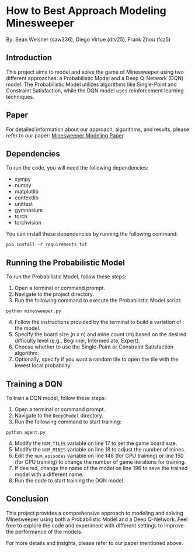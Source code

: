 # How to Best Approach Modeling Minesweeper

By: Sean Weisner (saw336), Diego Virtue (dtv25), Frank Zhou (fcz5)

## Introduction

This project aims to model and solve the game of Minesweeper using two different approaches: a Probabilistic Model and a Deep Q-Network (DQN) model. The Probabilistic Model utilizes algorithms like Single-Point and Constraint Satisfaction, while the DQN model uses reinforcement learning techniques.

## Paper

For detailed information about our approach, algorithms, and results, please refer to our paper: [Minesweeper Modeling Paper](https://docs.google.com/document/d/18SRsW-SpH7Gs73xyqAHALdgLe8Q-qOZ2oVjYi7hlL-0/edit?usp=sharing).

## Dependencies

To run the code, you will need the following dependencies:

- sympy
- numpy
- matplotlib
- contextlib
- unittest
- gymnasium
- torch
- torchvision

You can install these dependencies by running the following command:

```
pip install -r requirements.txt
```


## Running the Probabilistic Model

To run the Probabilistic Model, follow these steps:

1. Open a terminal or command prompt.
2. Navigate to the project directory.
3. Run the following command to execute the Probabilistic Model script:

```
python minesweeper.py
```


4. Follow the instructions provided by the terminal to build a variation of the model.
5. Specify the board size (n x n) and mine count (m) based on the desired difficulty level (e.g., Beginner, Intermediate, Expert).
6. Choose whether to use the Single-Point or Constraint Satisfaction algorithm.
7. Optionally, specify if you want a random tile to open the tile with the lowest local probability.

## Training a DQN

To train a DQN model, follow these steps:

1. Open a terminal or command prompt.
2. Navigate to the `DeepQModel` directory.
3. Run the following command to start training:

```
python agent.py
```


4. Modify the `NUM_TILES` variable on line 17 to set the game board size.
5. Modify the `NUM_MINES` variable on line 18 to adjust the number of mines.
6. Edit the `num_episodes` variable on line 148 (for GPU training) or line 150 (for CPU training) to change the number of game iterations for training.
7. If desired, change the name of the model on line 196 to save the trained model with a different name.
8. Run the code to start training the DQN model.

## Conclusion

This project provides a comprehensive approach to modeling and solving Minesweeper using both a Probabilistic Model and a Deep Q-Network. Feel free to explore the code and experiment with different settings to improve the performance of the models.

For more details and insights, please refer to our paper mentioned above.
